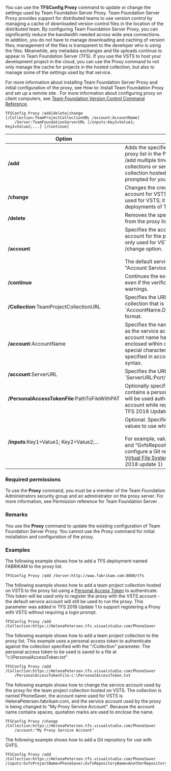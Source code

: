 You can use the **TFSConfig Proxy** command to update or change the settings used by Team Foundation Server Proxy.
Team Foundation Server Proxy provides support for distributed teams to use version control by managing a cache of downloaded version control files in the location of the distributed team.
By configuring Team Foundation Server Proxy, you can significantly reduce the bandwidth needed across wide area connections.
In addition, you do not have to manage downloading and caching of version files; management of the files is transparent to the developer who is using the files.
Meanwhile, any metadata exchanges and file uploads continue to appear in Team Foundation Server (TFS).
If you use the VSTS to host your development project in the cloud,
you can use the Proxy command to not only manage the cache for projects in the hosted collection, but also to manage some of the settings used by that service.

For more information about installing Team Foundation Server Proxy and initial configuration of the proxy,
see <span sdata="link"> How to: Install Team Foundation Proxy and set up a remote site </span>. For more information about configuring proxy on client computers, see [Team Foundation Version Control Command Reference](http://go.microsoft.com/fwlink/?LinkId=254422).

    TFSConfig Proxy /add|delete|change [/Collection:TeamProjectCollectionURL /account:AccountName]
		/Server:TeamFoundationServerURL [/inputs:Key1=Value1; Key2=Value2;...] [/Continue]

<table>
	<thead>
		<tr>
			<th>Option</th>
			<th>Description</th>
		</tr>
	</thead>
	<tbody>
		<tr>
			<td><strong>/add</strong></td>
			<td>
				Adds the specified server or collection to the proxy list in the Proxy.config file.
				You can run /add multiple times to include more collections or servers.
				When using /add with a collection hosted on VSTS,
				you will be prompted for your credentials on VSTS.
			</td>
		</tr>
		<tr>
			<td><strong>/change</strong></td>
			<td>
				Changes the credentials stored as the service account for VSTS.
				The /change option is only used for VSTS; it should not be used for local deployments of TFS.
			</td>
		</tr>
		<tr>
			<td><strong>/delete</strong></td>
			<td>Removes the specified server or collection from the proxy list in the Proxy.config file.</td>
		</tr>
		<tr>
			<td><strong>/account</strong></td>
			<td>
				Specifies the account used as the service account for the proxy in VSTS.
				This option is only used for VSTS in conjunction with the /change option.<br/><br/>
				The default service account used for VSTS is &quot;Account Service.&quot;
			</td>
		</tr>
		<tr>
			<td><strong>/continue</strong></td>
			<td>Continues the execution of the command even if the verification process produces warnings.</td>
		</tr>
		<tr>
			<td><strong>/Collection</strong>:TeamProjectCollectionURL</td>
			<td>Specifies the URL of the team project collection that is hosted on VSTS, in `AccountName.DomainName/CollectionName` format.</td>
		</tr>
		<tr>
			<td><strong>/account</strong>:AccountName</td>
			<td>
				Specifies the name of the account that is used as the service account for VSTS.
				If the account name has spaces, the name must be enclosed within quotation marks (&quot;&quot;).
				All special characters in account names must be specified in accordance with command-line syntax.
			</td>
		</tr>
		<tr>
			<td><strong>/account</strong>:ServerURL</td>
			<td>Specifies the URL of a TFS deployment, in `ServerURL:Port/tfs` format.</td>
		</tr>
		<tr>
			<td><strong>/PersonalAccessTokenFile</strong>:PathToFileWithPAT</td>
			<td>Optionally specifies the path to a file that contains a personal access token. This token will be used authenticate to the collection or account while registering a proxy. (Added in TFS 2018 Update 1)</td>
		</tr>
		<tr>
			<td><strong>/inputs</strong>:Key1=Value1; Key2=Value2;...</td>
			<td>
				Optional. Specifies additional settings and values to use while configuring the proxy.<br/><br/>
				For example, values for “GvfsProjectName” and “GvfsRepositoryName” can be used to configure a Git repository for use with <a href="http://gvfs.io">Git Virtual File System</a> (GVFS)
				(Added in TFS 2018 update 1)
			</td>
		</tr>
	</tbody>
</table>

### Required permissions

To use the **Proxy** command, you must be a member of the Team Foundation Administrators security group and an administrator on the proxy server. For more information, see <span sdata="link"> Permission reference for Team Foundation Server </span>.

### Remarks

You use the **Proxy** command to update the existing configuration of Team Foundation Server Proxy. You cannot use the Proxy command for initial installation and configuration of the proxy.

### Examples

The following example shows how to add a TFS deployment named FABRIKAM to the proxy list.

    TFSConfig Proxy /add /Server:http://www.fabrikam.com:8080/tfs 

The following example shows how to add a team project collection hosted on VSTS to the proxy list using a [Personal Access Token](/vsts/accounts/use-personal-access-tokens-to-authenticate) to authenticate. This token will be used only to register the proxy with the VSTS account - the default service account will still be used to run the proxy. This parameter was added in TFS 2018 Update 1 to support registering a Proxy with VSTS without requiring a login prompt.

    TFSConfig Proxy /add /Collection:https://HelenaPetersen.tfs.visualstudio.com/PhoneSaver 

The following example shows how to add a team project collection to the proxy list. This example uses a personal access token to authenticate against the collection specified with the "/Collection" parameter. The personal access token to be used is saved to a file at "c:\PersonalAccessToken.txt"

    TFSConfig Proxy /add /Collection:https://HelenaPetersen.tfs.visualstudio.com/PhoneSaver
		/PersonalAccessTokenFile:c:\PersonalAccessToken.txt

The following example shows how to change the service account used by the proxy for the team project collection hosted on VSTS. The collection is named PhoneSaver, the account name used for VSTS is HelenaPetersen.fabrikam.com, and the service account used by the proxy is being changed to "My Proxy Service Account". Because the account name contains spaces, quotation marks are used to enclose the name.

    TFSConfig Proxy /change /Collection:https://HelenaPetersen.tfs.visualstudio.com/PhoneSaver
		/account:"My Proxy Service Account"

The following example shows how to add a Git repository for use with GVFS.

    TFSConfig Proxy /add /Collection:https://HelenaPetersen.tfs.visualstudio.com/PhoneSaver /inputs:GvfsProjectName=PhoneSaver;GvfsRepositoryName=AnotherRepository